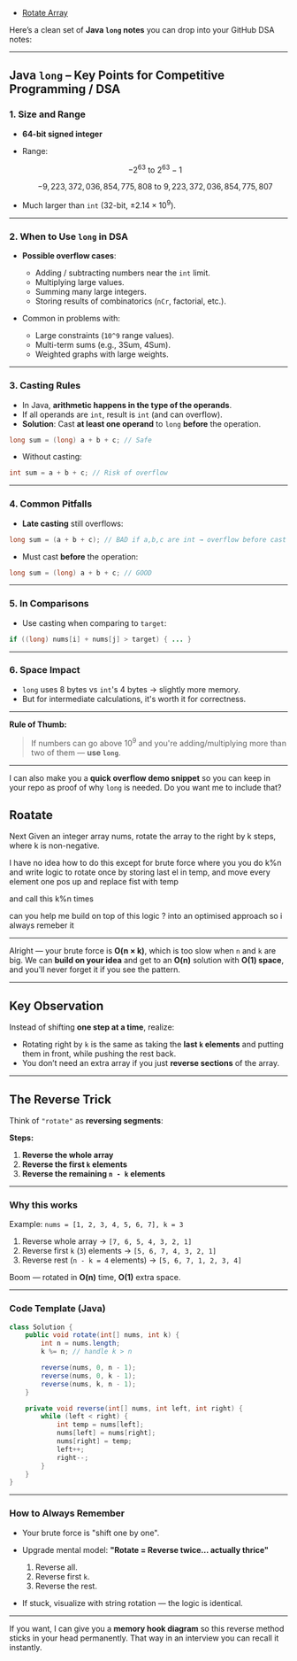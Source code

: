 - [Rotate Array](#Rotate)


Here’s a clean set of **Java `long` notes** you can drop into your GitHub DSA notes:

---


## **Java `long` – Key Points for Competitive Programming / DSA**

### **1. Size and Range**

* **64-bit signed integer**
* Range:

  $$
  -2^{63} \ \text{to} \ 2^{63} - 1
  $$

  $$
  -9{,}223{,}372{,}036{,}854{,}775{,}808 \ \text{to} \ 9{,}223{,}372{,}036{,}854{,}775{,}807
  $$
* Much larger than `int` (32-bit, $\pm 2.14 \times 10^9$).

---

### **2. When to Use `long` in DSA**

* **Possible overflow cases**:

  * Adding / subtracting numbers near the `int` limit.
  * Multiplying large values.
  * Summing many large integers.
  * Storing results of combinatorics (`nCr`, factorial, etc.).
* Common in problems with:

  * Large constraints (`10^9` range values).
  * Multi-term sums (e.g., 3Sum, 4Sum).
  * Weighted graphs with large weights.

---

### **3. Casting Rules**

* In Java, **arithmetic happens in the type of the operands**.
* If all operands are `int`, result is `int` (and can overflow).
* **Solution**: Cast **at least one operand** to `long` **before** the operation.

```java
long sum = (long) a + b + c; // Safe
```

* Without casting:

```java
int sum = a + b + c; // Risk of overflow
```

---

### **4. Common Pitfalls**

* **Late casting** still overflows:

```java
long sum = (a + b + c); // BAD if a,b,c are int → overflow before cast
```

* Must cast **before** the operation:

```java
long sum = (long) a + b + c; // GOOD
```

---

### **5. In Comparisons**

* Use casting when comparing to `target`:

```java
if ((long) nums[i] + nums[j] > target) { ... }
```

---

### **6. Space Impact**

* `long` uses 8 bytes vs `int`'s 4 bytes → slightly more memory.
* But for intermediate calculations, it's worth it for correctness.

---

**Rule of Thumb:**

> If numbers can go above $10^9$ and you're adding/multiplying more than two of them — **use `long`**.

---

I can also make you a **quick overflow demo snippet** so you can keep in your repo as proof of why `long` is needed.
Do you want me to include that?


## Roatate
Next Given an integer array nums, rotate the array to the right by k steps, where k is non-negative.

I have no idea how to do this except for brute force where you you do k%n and write logic to rotate once by storing last el in temp, and move every element one pos up and replace fist with temp

and call this k%n times

can you help me build on top of this logic ? into an optimised approach so i always remeber it

----

Alright — your brute force is **O(n × k)**, which is too slow when `n` and `k` are big.
We can **build on your idea** and get to an **O(n)** solution with **O(1) space**, and you'll never forget it if you see the pattern.

---

## **Key Observation**

Instead of shifting **one step at a time**, realize:

* Rotating right by `k` is the same as taking the **last `k` elements** and putting them in front, while pushing the rest back.
* You don’t need an extra array if you just **reverse sections** of the array.

---

## **The Reverse Trick**

Think of `"rotate"` as **reversing segments**:

**Steps:**

1. **Reverse the whole array**
2. **Reverse the first `k` elements**
3. **Reverse the remaining `n - k` elements**

---

### **Why this works**

Example:
`nums = [1, 2, 3, 4, 5, 6, 7], k = 3`

1. Reverse whole array → `[7, 6, 5, 4, 3, 2, 1]`
2. Reverse first `k` (`3`) elements → `[5, 6, 7, 4, 3, 2, 1]`
3. Reverse rest (`n - k = 4` elements) → `[5, 6, 7, 1, 2, 3, 4]`

Boom — rotated in **O(n)** time, **O(1)** extra space.

---

### **Code Template (Java)**

```java
class Solution {
    public void rotate(int[] nums, int k) {
        int n = nums.length;
        k %= n; // handle k > n

        reverse(nums, 0, n - 1);
        reverse(nums, 0, k - 1);
        reverse(nums, k, n - 1);
    }

    private void reverse(int[] nums, int left, int right) {
        while (left < right) {
            int temp = nums[left];
            nums[left] = nums[right];
            nums[right] = temp;
            left++;
            right--;
        }
    }
}
```

---

### **How to Always Remember**

* Your brute force is "shift one by one".
* Upgrade mental model: **"Rotate = Reverse twice… actually thrice"**

  1. Reverse all.
  2. Reverse first `k`.
  3. Reverse the rest.
* If stuck, visualize with string rotation — the logic is identical.

---

If you want, I can give you a **memory hook diagram** so this reverse method sticks in your head permanently. That way in an interview you can recall it instantly.


